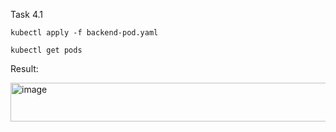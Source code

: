 Task 4.1

`kubectl apply -f backend-pod.yaml`

`kubectl get pods`

Result:

<img width="890" height="62" alt="image" src="https://github.com/user-attachments/assets/d728077e-aefa-47ad-a1cd-ed5d95e7ae72" />




